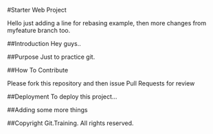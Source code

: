#Starter Web Project

Hello just adding a line for rebasing example, then more changes from myfeature branch too.

##Introduction
Hey guys..

##Purpose
Just to practice git.

##How To Contribute

Please fork this repository and then issue Pull Requests for review

##Deployment
To deploy this project...

##Adding some more things

##Copyright
Git.Training. All rights reserved.
